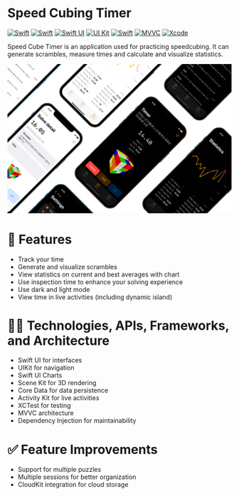 # Speed Cubing Timer

[![Swift](https://img.shields.io/badge/swift-F54A2A?style=flat&logo=swift&logoColor=white)](https://developer.apple.com/swift/)
[![Swift](https://img.shields.io/badge/swift-5-orange.svg)](https://developer.apple.com/swift/)
[![Swift UI](https://img.shields.io/badge/swift-UI-pgreen.svg)](https://developer.apple.com/xcode/swiftui/)
[![UI Kit](https://img.shields.io/badge/UI-Kit-pgreen.svg)](https://developer.apple.com/xcode/swiftui/)
[![Swift](https://img.shields.io/badge/iOS-16.0-black.svg)](https://developer.apple.com/swift/)
[![MVVC](https://img.shields.io/badge/MVVC-architecture-green.svg)](https://developer.apple.com/swift/)
[![Xcode](https://img.shields.io/badge/Xcode-007ACC?style=flat&logo=Xcode&logoColor=white&color=1893e7)](https://developer.apple.com/xcode/)

Speed Cube Timer is an application used for practicing speedcubing. It can generate scrambles, measure times and calculate and visualize statistics.

![Banner](./images/banner-transparent.png)

# 🦾 Features

- Track your time
- Generate and visualize scrambles
- View statistics on current and best averages with chart
- Use inspection time to enhance your solving experience
- Use dark and light mode
- View time in live activities (including dynamic island)

# 👨‍💻 Technologies, APIs, Frameworks, and Architecture

- Swift UI for interfaces
- UIKit for navigation
- Swift UI Charts
- Scene Kit for 3D rendering
- Core Data for data persistence
- Activity Kit for live activities
- XCTest for testing
- MVVC architecture
- Dependency Injection for maintainability

# ✅ Feature Improvements

- Support for multiple puzzles
- Multiple sessions for better organization
- CloudKit integration for cloud storage

